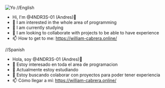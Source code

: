 ![Yo](https://github.com/4NDR3S-01/4NDR3S-01/assets/132201725/639e7025-3914-4844-9503-33b61e7a70bf)
//English
- Hi, I'm @4NDR3S-01 (Andres)👋
- 👀 I am interested in the whole area of programming
- 🌱 I am currently studying
- 💞️ I am looking to collaborate with projects to be able to have experience
- 📫 How to get to me: https://william-cabrera.online/ 

//Spanish
- Hola, soy @4NDR3S-01 (Andres)👋
- 👀 Estoy interesado en toda el area de programacion
- 🌱 Actualmente estoy estudiando
- 💞️ Estoy buscando colaborar con proyectos para poder tener experiencia
- 📫 Cómo llegar a mí: https://william-cabrera.online/
